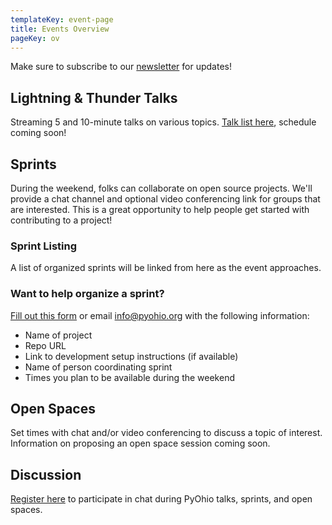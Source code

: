 ```yaml
---
templateKey: event-page
title: Events Overview
pageKey: ov
---
```


Make sure to subscribe to our [newsletter](/about/newsletter) for updates!

## Lightning & Thunder Talks

Streaming 5 and 10-minute talks on various topics. [Talk list here](/events/talks), schedule coming soon!

## Sprints

During the weekend, folks can collaborate on open source projects. We'll provide a chat channel and optional video conferencing link for groups that are interested. This is a great opportunity to help people get started with contributing to a project!

### Sprint Listing

A list of organized sprints will be linked from here as the event approaches.

### Want to help organize a sprint?

[Fill out this form](https://forms.gle/uhma1VXDfdVKT2Xs7) or email [info@pyohio.org](mailto:info@pyohio.org) with the following information:

- Name of project
- Repo URL
- Link to development setup instructions (if available)
- Name of person coordinating sprint
- Times you plan to be available during the weekend

## Open Spaces

Set times with chat and/or video conferencing to discuss a topic of interest. Information on proposing an open space session coming soon.

## Discussion

[Register here](https://ti.to/pyohio/pyohio-2020) to participate in chat during PyOhio talks, sprints, and open spaces.